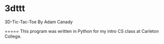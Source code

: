 3dttt
=====

3D-Tic-Tac-Toe
By Adam Canady

=====
This program was written in Python for my intro CS class at Carleton College.